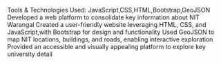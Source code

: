 Tools & Technologies Used: JavaScript,CSS,HTML,Bootstrap,GeoJSON
Developed a web platform to consolidate key information about NIT Warangal
Created a user-friendly website leveraging HTML, CSS, and JavaScript,with Bootstrap for design and functionality
Used GeoJSON to map NIT locations, buildings, and roads, enabling interactive exploration
Provided an accessible and visually appealing platform to explore key university detail
